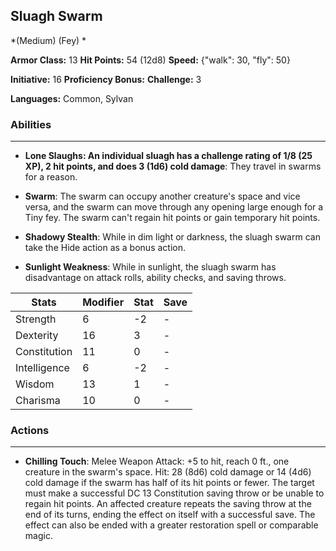 ## Sluagh Swarm
*(Medium) (Fey) *

**Armor Class:** 13
**Hit Points:** 54 (12d8)
**Speed:** {"walk": 30, "fly": 50}

**Initiative:** 16
**Proficiency Bonus:**
**Challenge:** 3

**Languages:** Common, Sylvan

### Abilities
 --- 
- **Lone Slaughs: An individual sluagh has a challenge rating of 1/8 (25 XP), 2 hit points, and does 3 (1d6) cold damage**: They travel in swarms for a reason.

- **Swarm**: The swarm can occupy another creature's space and vice versa, and the swarm can move through any opening large enough for a Tiny fey. The swarm can't regain hit points or gain temporary hit points.

- **Shadowy Stealth**: While in dim light or darkness, the sluagh swarm can take the Hide action as a bonus action.

- **Sunlight Weakness**: While in sunlight, the sluagh swarm has disadvantage on attack rolls, ability checks, and saving throws.



| Stats | Modifier | Stat | Save
| ---- | ---- | ---- | ---- |
| Strength | 6 | -2 | - |
| Dexterity | 16 | 3 | - |
| Constitution | 11 | 0 | - |
| Intelligence | 6 | -2 | - |
| Wisdom | 13 | 1 | - |
| Charisma | 10 | 0 | - |

### Actions
 --- 
- **Chilling Touch**: Melee Weapon Attack: +5 to hit, reach 0 ft., one creature in the swarm's space. Hit: 28 (8d6) cold damage or 14 (4d6) cold damage if the swarm has half of its hit points or fewer. The target must make a successful DC 13 Constitution saving throw or be unable to regain hit points. An affected creature repeats the saving throw at the end of its turns, ending the effect on itself with a successful save. The effect can also be ended with a greater restoration spell or comparable magic.

